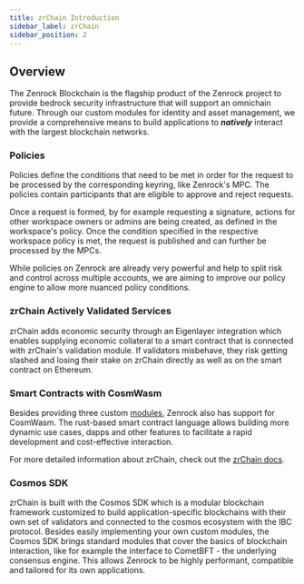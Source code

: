 ```yaml
---
title: zrChain Introduction
sidebar_label: zrChain
sidebar_position: 2
---
```


## Overview

The Zenrock Blockchain is the flagship product of the Zenrock project to provide bedrock security infrastructure that will support an omnichain future. Through our custom modules for identity and asset management, we provide a comprehensive means to build applications to **_natively_** interact with the largest blockchain networks.

### Policies

Policies define the conditions that need to be met in order for the request to be processed by the corresponding keyring, like Zenrock's MPC. The policies contain participants that are eligible to approve and reject requests.

Once a request is formed, by for example requesting a signature, actions for other workspace owners or admins are being created, as defined in the workspace's policy. Once the condition specified in the respective workspace policy is met, the request is published and can further be processed by the MPCs.

While policies on Zenrock are already very powerful and help to split risk and control across multiple accounts, we are aiming to improve our policy engine to allow more nuanced policy conditions. 

### zrChain Actively Validated Services

zrChain adds economic security through an Eigenlayer integration which enables supplying economic collateral to a smart contract that is connected with zrChain's validation module. If validators misbehave, they risk getting slashed and losing their stake on zrChain directly as well as on the smart contract on Ethereum. 

### Smart Contracts with CosmWasm

Besides providing three custom [modules](../zrChain/architecture.md), Zenrock also has support for CosmWasm. The rust-based smart contract language allows building more dynamic use cases, dapps and other features to facilitate a rapid development and cost-effective interaction.

For more detailed information about zrChain, check out the [zrChain docs](../zrChain/architecture.md).

### Cosmos SDK

zrChain is built with the Cosmos SDK which is a modular blockchain framework customized to build application-specific blockchains with their own set of validators and connected to the cosmos ecosystem with the IBC protocol. Besides easily implementing your own custom modules, the Cosmos SDK brings standard modules that cover the basics of blockchain interaction, like for example the interface to CometBFT - the underlying consensus engine. This allows Zenrock to be highly performant, compatible and tailored for its own applications.